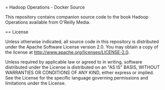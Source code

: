 = Hadoop Operations - Docker Source

This repository contains companion source code to the book Hadoop Operations
available from O'Reilly Media.

== License

Unless otherwise indicated, all source code in this repository is distributed
under the Apache Software License version 2.0. You may obtain a copy of the
license at http://www.apache.org/licenses/LICENSE-2.0.

Unless required by applicable law or agreed to in writing, software distributed
under the License is distributed on an "AS IS" BASIS, WITHOUT WARRANTIES OR
CONDITIONS OF ANY KIND, either express or implied.  See the License for the
specific language governing permissions and limitations under the License.
